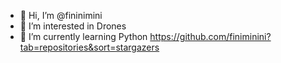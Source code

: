 - 👋 Hi, I’m @fininimini
- 👀 I’m interested in Drones
- 🌱 I’m currently learning Python
https://github.com/finiminini?tab=repositories&sort=stargazers
